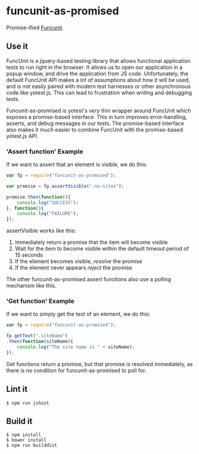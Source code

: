 # funcunit-as-promised

Promise-ified [Funcunit](http://funcunit.com/).

## Use it

FuncUnit is a jquery-based testing library that allows functional application tests to run right in the browser. It allows us to open our application in a popup window, and drive the application from JS code. Unfortunately, the default FuncUnit API makes a lot of assumptions about how it will be used, and is not easily paired with modern test harnesses or other asynchronous code like yotest.js. This can lead to frustration when writing and debugging tests.

Funcunit-as-promised is yotest's _very_ thin wrapper around FuncUnit which exposes a promise-based interface. This in turn improves error-handling, asserts, and debug messages in our tests. The promise-based interface also makes it much easier to combine FuncUnit with the promise-based yotest.js API.


### 'Assert function' Example

If we want to assert that an element is visible, we do this:

```javascript
var fp = require("funcunit-as-promised");

var promise = fp.assertVisible(".no-sites");

promise.then(function(){
    console.log("SUCCESS");
}, function(){
    console.log("FAILURE");
});
```

assertVisible works like this:
1. Immediately return a promise that the item will become visible
2. Wait for the item to become visible within the default timeout period of 15 seconds
3. If the element becomes visible, _resolve_ the promise
4. If the element never appears _reject_ the promise

The other funcunit-as-promised assert functions also use a polling mechanism like this.

### 'Get function' Example

If we want to simply get the text of an element, we do this:

```javascript
var fp = require("funcunit-as-promised");

fp.getText(".siteName")
.then(function(siteName){
    console.log("The site name is " + siteName);
});
```

Get functions return a promise, but that promise is resolved immediately, as there is no condition for funcunit-as-promised to poll for.

## Lint it

```
$ npm run jshint
```

## Build it

```
$ npm install
$ bower install
$ npm run builddist
```
